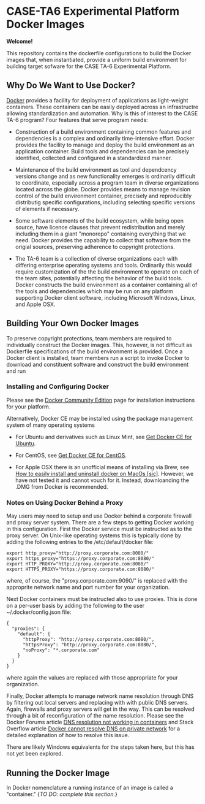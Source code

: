 CASE-TA6 Experimental Platform Docker Images
============================================

**Welcome!**

This repository contains the dockerfile configurations to build the
Docker images that, when instantiated, provide a uniform build
environment for building target sofware for the CASE TA-6 Experimental
Platform.

## Why Do We Want to Use Docker?

[Docker](http://www.docker.com) provides a facility for deployment of
applications as light-weight containers.  These containers can be
easily deployed across an infrastructre allowing standardization and
automation.  Why is this of interest to the CASE TA-6 program?  Four
features that serve program needs:

+ Construction of a build environment containing common features and
dependencies is a complex and ordinarily time-intensive effort.
Docker provides the facility to manage and deploy the build
environment as an application container.  Build tools and dependencies
can be precisely identified, collected and configured in a
standardized manner.

+ Maintenance of the build environment as tool and dependcency
versions change and as new functionality emerges is ordinarily
difficult to coordinate, especially across a program team in diverse
organizations located across the globe.  Docker provides means to
manage revision control of the build environment container, precisely
and reproducibly distributig specific configurations, including
selecting specific versions of elements if necessary.

+ Some software elements of the build ecosystem, while being open
source, have licence clauses that prevent redistribution and merely
including them in a giant "monorepo" containing everything that we
need.  Docker provides the capability to collect that software from
the origial sources, preserving adherence to copyright protections.

+ The TA-6 team is a collection of diverse organizations each with
differing enterprise operating systems and tools.  Ordinarily this
would require customization of the the build environment to operate on
each of the team sites, potentially affecting the behavior of the
build tools.  Docker constructs the build environment as a container
containing all of the tools and dependencies which may be run on any
platform supporting Docker client software, including Microsoft
Windows, Linux, and Apple OSX.

## Building Your Own Docker Images

To preserve copyright protections, team members are required to
individually construct the Docker images.  This, however, is not
difficult as Dockerfile specifications of the build environment is
provided.  Once a Docker client is installed, team members run a
script to invoke Docker to download and constituent software and
construct the build environment and run

### Installing and Configuring Docker

Please see the [Docker Community
Edition](https://www.docker.com/community-edition) page for
installation instructions for your platform.

Alternatively, Docker CE may be installed using the package management
system of many operating systems

+ For Ubuntu and derivatives such as Linux Mint, see [Get Docker CE
for Ubuntu](https://docs.docker.com/install/linux/docker-ce/ubuntu/).

+ For CentOS, see [Get Docker CE for
CentOS](https://docs.docker.com/install/linux/docker-ce/centos/).

+ For Apple OSX there is an unofficial means of installing via Brew,
see [How to easily install and uninstall docker on MacOs
[sic]](https://stackoverflow.com/questions/44346109/how-to-easily-install-and-uninstall-docker-on-macos).
However, we have not tested it and cannot vouch for it.  Instead,
downloanding the .DMG from Docker is recommended.

### Notes on Using Docker Behind a Proxy

May users may need to setup and use Docker behind a corporate firewall
and proxy server system.  There are a few steps to getting Docker
working in this configuration.  First the Docker service must be
instructed as to the proxy server.  On Unix-like operating systems
this is typically done by adding the following entries to the
/etc/default/docker file:

~~~~~
export http_proxy="http://proxy.corporate.com:8080/"
export https_proxy="https://proxy.corporate.com:8080/"
export HTTP_PROXY="http://proxy.corporate.com:8080/"
export HTTPS_PROXY="https://proxy.corporate.com:8080/"
~~~~~

where, of course, the "proxy.corporate.com:9090/" is replaced with the
approprite network name and port number for your organization.

Next Docker containers must be instructed also to use proxies.  This
is done on a per-user basis by adding the following to the user
~/.docker/config.json file:

~~~~~
{
  "proxies": {
    "default": {
      "httpProxy": "http://proxy.corporate.com:8080/",
      "httpsProxy": "http://proxy.corporate.com:8080/",
      "noProxy": "*.corporate.com"
    }
  }
}
~~~~~

where again the values are replaced with those appropriate for your
organization.

Finally, Docker attempts to manage network name resolution through DNS
by filtering out local servers and replacing with with public DNS
servers.  Again, firewalls and proxy servers will get in the way.
This can be resolved through a bit of reconfiguration of the name
resolution.  Please see the Docker Forums article [DNS resolution not
working in
containers](https://forums.docker.com/t/dns-resolution-not-working-in-containers/36246)
and Stack Overflow article [Docker cannot resolve DNS on private
network](https://stackoverflow.com/questions/39400886/docker-cannot-resolve-dns-on-private-network)
for a detailed explanation of how to resolve this issue.

There are likely Windows equivalents for the steps taken here, but
this has not yet been explored.

## Running the Docker Image

In Docker nomenclature a running instance of an image is called a
"container." {*TO DO: complete this section.*}

